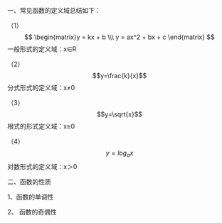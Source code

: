 一、常见函数的定义域总结如下：

（1）$$ \begin{matrix}y = kx + b \\\ y = ax^2 + bx + c \end{matrix}  $$
一般形式的定义域：x∈R

（2）$$y=\frac{k}{x}$$
分式形式的定义域：x≠0

（3）$$y=\sqrt{x}$$
根式的形式定义域：x≥0

（4）$$y=log_ax$$对数形式的定义域：x＞0

二、函数的性质

1、函数的单调性

2、 函数的奇偶性
